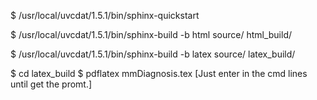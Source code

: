$  /usr/local/uvcdat/1.5.1/bin/sphinx-quickstart 

$ /usr/local/uvcdat/1.5.1/bin/sphinx-build -b html source/ html_build/

$ /usr/local/uvcdat/1.5.1/bin/sphinx-build -b latex source/ latex_build/

$ cd latex_build
$ pdflatex mmDiagnosis.tex   [Just enter in the cmd lines until get the promt.]


